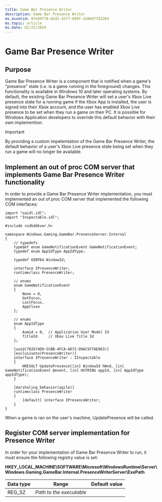```yaml
---
title: Game Bar Presence Writer
description: Game Bar Presence Writer
ms.assetid: 87e04f78-d2d1-42f7-8d9f-2d46d7fd226d
ms.topic: article
ms.date: 02/22/2024
---
```


# Game Bar Presence Writer

## Purpose

Game Bar Presence Writer is a component that is notified when a game's "presence" state (i.e. is a game running in the foreground) changes.  This functionality is available in Windows 10 and later operating systems.  By default, the existing Game Bar Presence Writer will set a user's Xbox Live presence state for a running game if the Xbox App is installed, the user is signed into their Xbox account, and the user has enabled Xbox Live presence to be set when they run a game on their PC.  It is possible for Windows Application developers to override this default behavior with their own implemention.

> [!Important]
> By providing a custom impelemtation of the Game Bar Presence Writer, the default behavior of a user's Xbox Live presence state being set when they run a game will no longer be available.

## Implement an out of proc COM server that implements Game Bar Presence Writer functionality

In order to provide a Game Bar Presence Writer implementation, you must implemented an out of proc COM server that implemented the following COM interfaces:

``` syntax
import "oaidl.idl";
import "Inspectable.idl";

#include <sdkddkver.h>

namespace Windows.Gaming.GameBar.PresenceServer.Internal
{
    // typedefs
    typedef enum GameNotificationEvent GameNotificationEvent;
    typedef enum AppIdType AppIdType;

    typedef UINT64 WindowId;

    interface IPresenceWriter;
    runtimeclass PresenceWriter;

    // enums
    enum GameNotificationEvent
    {
        None = 0,
        GotFocus,
        LostFocus,
        AppClose
    };

    // enums
    enum AppIdType
    {
        Aumid = 0,  // Application User Model Id
        TitleId     // Xbox Live Title Id
    };

    [uuid(782674D9-5CBB-4FCA-AD72-D9AC5F7AE963)]
    [exclusiveto(PresenceWriter)]
    interface IPresenceWriter : IInspectable
    {
        HRESULT UpdatePresence([in] WindowId hWnd, [in] GameNotificationEvent @event, [in] HSTRING appId, [in] AppIdType appIdType);
    }

    [marshaling_behavior(agile)] 
    runtimeclass PresenceWriter 
    {
        [default] interface IPresenceWriter; 
    }
}
```
When a game is ran on the user's machine, UpdatePresence will be called.

## Register COM server implementation for Presence Writer

In order for your implementation of Game Bar Presence Writer to run, it must ensure the following registry value is set:

**HKEY_LOCAL_MACHINE\SOFTWARE\Microsoft\WindowsRuntime\Server\Windows.Gaming.GameBar.Internal.PresenceWriterServer\ExePath**



| Data type | Range                    | Default value |
|-----------|--------------------------|---------------|
| REG\_SZ   | *Path to the executable* |               |



 




